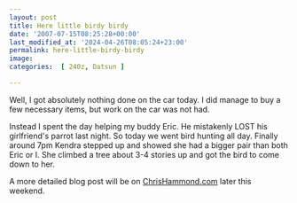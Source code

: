 ```yaml
---
layout: post
title: Here little birdy birdy
date: '2007-07-15T08:25:28+00:00'
last_modified_at: '2024-04-26T08:05:24+23:00'
permalink: here-little-birdy-birdy
image: 
categories:  [ 240z, Datsun ]

---
```

Well, I got absolutely nothing done on the car today. I did manage to buy a few necessary items, but work on the car was not had.

Instead I spent the day helping my buddy Eric. He mistakenly LOST his girlfriend's parrot last night. So today we went bird hunting all day. Finally around 7pm Kendra stepped up and showed she had a bigger pair than both Eric or I. She climbed a tree about 3-4 stories up and got the bird to come down to her.

A more detailed blog post will be on [ChrisHammond.com](https://chrishammond.com) later this weekend.


